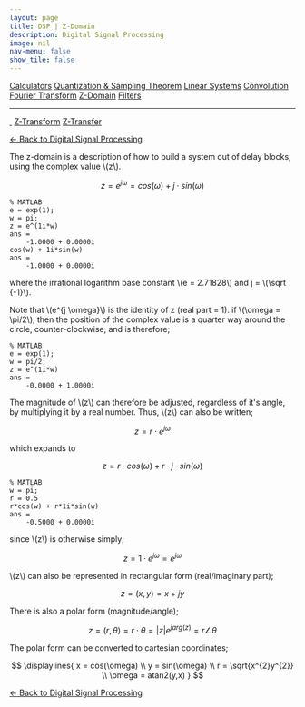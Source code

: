 ```yaml
---
layout: page
title: DSP | Z-Domain
description: Digital Signal Processing
image: nil
nav-menu: false
show_tile: false
---
```


<script type="text/javascript" id="MathJax-script" async
  src="https://cdn.jsdelivr.net/npm/mathjax@3/es5/tex-mml-chtml.js">
</script>
<script>
MathJax = {
  tex: {
    inlineMath: [['\\(', '\\)']]
  }
};
</script>

<a href="../calculators.html" class="button small">Calculators</a>
<a href="../sampling-theorem.html" class="button small">Quantization & Sampling Theorem</a>
<a href="../linear-systems.html" class="button small">Linear Systems</a>
<a href="../convolution.html" class="button small">Convolution</a>
<a href="../fourier-transform" class="button small">Fourier Transform</a>
<a href="../z-domain" class="button special small">Z-Domain</a>
<a href="../filters" class="button small">Filters</a>

<hr />

<a href="./" style="border-bottom: none;"><i class="icon fa-home">&nbsp;</i></a>
<a href="z-transform.html" class="button small">Z-Transform</a>
<a href="z-transfer.html" class="button small">Z-Transfer</a>

<a href="/digital-signal-processing">&#x2190; Back to Digital Signal Processing</a>

The z-domain is a description of how to build a system out of delay blocks, using the complex value \\(z\\).

$$z = e^{j \omega} = cos(\omega) + j \cdot sin(\omega)$$

    % MATLAB
    e = exp(1);
    w = pi;
    z = e^(1i*w)
    ans = 
        -1.0000 + 0.0000i
    cos(w) + 1i*sin(w)
    ans = 
        -1.0000 + 0.0000i

where the irrational logarithm base constant \\(e = 2.71828\\) and j = \\(\sqrt {-1}\\).

Note that \\(e^{j \omega}\\) is the identity of z (real part = 1). if \\(\omega = \pi/2\\), then the position of the complex value is a quarter way around the circle, counter-clockwise, and is therefore;

    % MATLAB
    e = exp(1);
    w = pi/2;
    z = e^(1i*w)
    ans =
    	-0.0000 + 1.0000i

The magnitude of \\(z\\) can therefore be adjusted, regardless of it's angle, by multiplying it by a real number. Thus, \\(z\\) can also be written;

$$z = r \cdot e^{j \omega} $$

which expands to

$$z = r \cdot cos(\omega) + r \cdot j \cdot sin(\omega)$$

    % MATLAB
    w = pi;
    r = 0.5
    r*cos(w) + r*1i*sin(w)
    ans = 
        -0.5000 + 0.0000i

since \\(z\\) is otherwise simply;

$$z = 1 \cdot e^{j \omega} = e^{j \omega} $$

\\(z\\) can also be represented in rectangular form (real/imaginary part);

$$z = (x,y) = x + jy$$

There is also a polar form (magnitude/angle);

$$z = (r, \theta) = r \cdot \theta = |z|e^{jarg(z)} = r \angle \theta$$

The polar form can be converted to cartesian coordinates;

$$
\displaylines{
  x = cos(\omega) \\
  y = sin(\omega) \\
  r = \sqrt{x^{2}y^{2}} \\
  \omega = atan2(y,x)
}
$$

<a href="/digital-signal-processing">&#x2190; Back to Digital Signal Processing</a>
